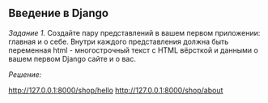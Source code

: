 ## Введение в Django

*Задание 1.*
Создайте пару представлений в вашем первом приложении: главная и о себе.
Внутри каждого представления должна быть переменная html - многострочный текст с HTML вёрсткой и данными о
вашем первом Django сайте и о вас.

*Решение:*

http://127.0.0.1:8000/shop/hello
http://127.0.0.1:8000/shop/about
